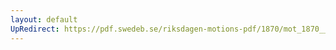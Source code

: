 ```yaml
---
layout: default
UpRedirect: https://pdf.swedeb.se/riksdagen-motions-pdf/1870/mot_1870__ak__00143.pdf
---
```

